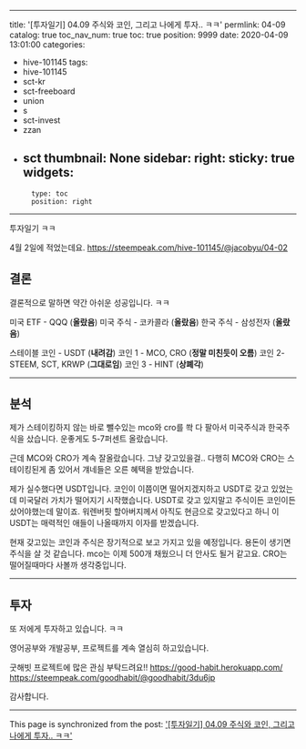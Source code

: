 
---
title: '[투자일기] 04.09 주식와 코인, 그리고 나에게 투자.. ㅋㅋ'
permlink: 04-09
catalog: true
toc_nav_num: true
toc: true
position: 9999
date: 2020-04-09 13:01:00
categories:
- hive-101145
tags:
- hive-101145
- sct-kr
- sct-freeboard
- union
- s
- sct-invest
- zzan
- sct
thumbnail: None
sidebar:
    right:
        sticky: true
widgets:
    -
        type: toc
        position: right
---


투자일기 ㅋㅋ

4월 2일에 적었는데요.
https://steempeak.com/hive-101145/@jacobyu/04-02


## 결론

결론적으로 말하면 약간 아쉬운 성공입니다. ㅋㅋ


미국 ETF - QQQ (**올랐음**)
미국 주식 - 코카콜라 (**올랐음**)
한국 주식 - 삼성전자 (**올랐음**)

스테이블 코인 - USDT (**내려감**)
코인 1 - MCO, CRO (**정말 미친듯이 오름**)
코인 2- STEEM, SCT, KRWP (**그대로임**)
코인 3 - HINT (**상폐각**)

---


## 분석

제가 스테이킹하지 않는 바로 뺄수있는 mco와 cro를 쏵 다 팔아서 미국주식과 한국주식을 샀습니다. 운좋게도 5-7퍼센트 올랐습니다.

근데 MCO와 CRO가 계속 잘올랐습니다.
그냥 갖고있을걸.. 다행히 MCO와 CRO는 스테이킹된게 좀 있어서 걔네들은 오른 혜택을 받았습니다.

제가 실수했다면 USDT입니다. 코인이 이쯤이면 떨어지겠지하고 USDT로 갖고 있었는데
미국달러 가치가 떨어지기 시작했습니다. USDT로 갖고 있지말고 주식이든 코인이든 샀어야했는데 말이죠.
워렌버핏 할아버지께서 아직도 현금으로 갖고있다고 하니 이 USDT는 매력적인 애들이 나올때까지 이자를 받겠습니다.

현재 갖고있는 코인과 주식은 장기적으로 보고 가지고 있을 예정입니다. 
용돈이 생기면 주식을 살 것 같습니다.
mco는 이제 500개 채웠으니 더 안사도 될거 같고요.
CRO는 떨어질때마다 사볼까 생각중입니다.

---

## 투자

또 저에게 투자하고 있습니다. ㅋㅋ

영어공부와 개발공부, 프로젝트를 계속 열심히 하고있습니다.

굿해빗 프로젝트에 많은 관심 부탁드려요!!
https://good-habit.herokuapp.com/
https://steempeak.com/goodhabit/@goodhabit/3du6jp

감사합니다.

- - -

This page is synchronized from the post: ['[투자일기] 04.09 주식와 코인, 그리고 나에게 투자.. ㅋㅋ'](https://steemit.com/@jacobyu/04-09)
